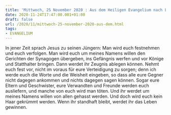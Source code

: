 ```yaml
---
title: 'Mittwoch, 25 November 2020 : Aus dem Heiligen Evangelium nach Lukas - Lk 21,12-19.'
date: 2020-11-24T17:47:00.001+01:00
draft: false
url: /2020/11/mittwoch-25-november-2020-aus-dem.html
tags: 
- EVANGELIUM
---
```


In jener Zeit sprach Jesus zu seinen Jüngern: Man wird euch festnehmen und euch verfolgen. Man wird euch um meines Namens willen den Gerichten der Synagogen übergeben, ins Gefängnis werfen und vor Könige und Statthalter bringen. Dann werdet ihr Zeugnis ablegen können. Nehmt euch fest vor, nicht im voraus für eure Verteidigung zu sorgen; denn ich werde euch die Worte und die Weisheit eingeben, so dass alle eure Gegner nicht dagegen ankommen und nichts dagegen sagen können. Sogar eure Eltern und Geschwister, eure Verwandten und Freunde werden euch ausliefern, und manche von euch wird man töten. Und ihr werdet um meines Namens willen von allen gehasst werden. Und doch wird euch kein Haar gekrümmt werden. Wenn ihr standhaft bleibt, werdet ihr das Leben gewinnen.